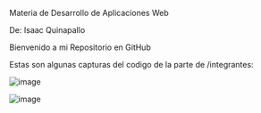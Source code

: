 Materia de Desarrollo de Aplicaciones Web

De: Isaac Quinapallo

Bienvenido a mi Repositorio en GitHub

Estas son algunas capturas del codigo de la parte de /integrantes:

![image](https://github.com/user-attachments/assets/cb176c42-03be-4ffd-a1e4-041fcd08bc15)

![image](https://github.com/user-attachments/assets/f35665d4-68df-4838-b0b1-ea37abbd2f8f)
